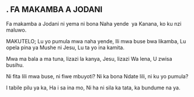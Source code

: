 ## . FA MAKAMBA A JODANI

Fa makamba a Jodani ni yema ni bona
Naha yende  ya Kanana, ko ku nzi maluwo.

MAKUTELO;
Lu yo pumula mwa naha yende,
Ili mwa buse bwa likamba,
Lu opela pina ya Mushe ni Jesu,
Lu ta yo ina kamita.


Mwa ma bala a ma tuna, lizazi la kanya,
Jesu, lizazi Wa lena, U zwisa busihu.


Ni fita lili mwa buse, ni fiwe mbuyoti?
Ni ka bona Ndate lili, ni ku yo pumula?


I tabile pilu ya ka, Ha i sa ina mo,
Ni ha ni sila ka tata, ka bundume na ya.

